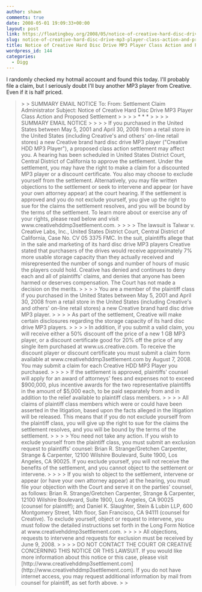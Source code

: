 ```yaml
---
author: shawn
comments: true
date: 2008-05-01 19:09:33+00:00
layout: post
link: https://floatingboy.org/2008/05/notice-of-creative-hard-disc-drive-mp3-player-class-action-and-proposed-settlement/
slug: notice-of-creative-hard-disc-drive-mp3-player-class-action-and-proposed-settlement
title: Notice of Creative Hard Disc Drive MP3 Player Class Action and Proposed Settlement
wordpress_id: 144
categories:
  - Digg
---
```


I randomly checked my hotmail account and found this today. I'll probably file a claim, but I seriously doubt I'll buy another MP3 player from Creative. Even if it is half priced.

<blockquote>  
> 
> SUMMARY EMAIL NOTICE        
To:         
From: Settlement Claim Administrator         
Subject: Notice of Creative Hard Disc Drive MP3 Player Class Action and Proposed Settlement 
> 
>    
> 
> * * *
> 
>    
> 
> SUMMARY EMAIL NOTICE
> 
>    
> 
> If you purchased in the United States between May 5, 2001 and April 30, 2008 from a retail store in the United States (including Creative's and others' on-line retail stores) a new Creative brand hard disc drive MP3 player ("Creative HDD MP3 Player"), a proposed class action settlement may affect you. A hearing has been scheduled in United States District Court, Central District of California to approve the settlement. Under the settlement, you may have the right to make a claim for a discounted MP3 player or a discount certificate. You also may choose to exclude yourself from the settlement. Alternatively, you may file written objections to the settlement or seek to intervene and appear (or have your own attorney appear) at the court hearing. If the settlement is approved and you do not exclude yourself, you give up the right to sue for the claims the settlement resolves, and you will be bound by the terms of the settlement. To learn more about or exercise any of your rights, please read below and visit www.creativehddmp3settlement.com.
> 
>    
> 
> The lawsuit is Talwar v. Creative Labs, Inc., United States District Court, Central District of California, Case No. CV 05 3375 FMC. In the suit, plaintiffs allege that in the sale and marketing of its hard disc drive MP3 players Creative stated that purchasers of the drives would receive approximately 7% more usable storage capacity than they actually received and misrepresented the number of songs and number of hours of music the players could hold. Creative has denied and continues to deny each and all of plaintiffs' claims, and denies that anyone has been harmed or deserves compensation. The Court has not made a decision on the merits.
> 
>    
> 
> You are a member of the plaintiff class if you purchased in the United States between May 5, 2001 and April 30, 2008 from a retail store in the United States (including Creative's and others' on-line retail stores) a new Creative brand hard disc drive MP3 player.
> 
>    
> 
> As part of the settlement, Creative will make certain disclosures regarding the storage capacity of its hard disc drive MP3 players.
> 
>    
> 
> In addition, if you submit a valid claim, you will receive either a 50% discount off the price of a new 1 GB MP3 player, or a discount certificate good for 20% off the price of any single item purchased at www.us.creative.com. To receive the discount player or discount certificate you must submit a claim form available at www.creativehddmp3settlement.com by August 7, 2008. You may submit a claim for each Creative HDD MP3 Player you purchased.
> 
>    
> 
> If the settlement is approved, plaintiffs' counsel will apply for an award of attorneys' fees and expenses not to exceed $900,000, plus incentive awards for the two representative plaintiffs in the amount of $5,000 each, to be paid separately from and in addition to the relief available to plaintiff class members.
> 
>    
> 
> All claims of plaintiff class members which were or could have been asserted in the litigation, based upon the facts alleged in the litigation will be released. This means that if you do not exclude yourself from the plaintiff class, you will give up the right to sue for the claims the settlement resolves, and you will be bound by the terms of the settlement.
> 
>    
> 
> You need not take any action. If you wish to exclude yourself from the plaintiff class, you must submit an exclusion request to plaintiffs' counsel: Brian R. Strange/Gretchen Carpenter, Strange & Carpenter, 12100 Wilshire Boulevard, Suite 1900, Los Angeles, CA 90025. If you exclude yourself, you will not receive the benefits of the settlement, and you cannot object to the settlement or intervene.
> 
>    
> 
> If you wish to object to the settlement, intervene or appear (or have your own attorney appear) at the hearing, you must file your objection with the Court and serve it on the parties' counsel, as follows: Brian R. Strange/Gretchen Carpenter, Strange & Carpenter, 12100 Wilshire Boulevard, Suite 1900, Los Angeles, CA 90025 (counsel for plaintiff); and Daniel K. Slaughter, Stein & Lubin LLP, 600 Montgomery Street, 14th floor, San Francisco, CA 94111 (counsel for Creative). To exclude yourself, object or request to intervene, you must follow the detailed instructions set forth in the Long Form Notice at www.creativehddmp3settlement.com.
> 
>    
> 
> All objections, requests to intervene and requests for exclusion must be received by June 9, 2008.
> 
>    
> 
> DO NOT CONTACT THE COURT OR CREATIVE CONCERNING THIS NOTICE OR THIS LAWSUIT. If you would like more information about this notice or this case, please visit [http://www.creativehddmp3settlement.com](http://www.creativehddmp3settlement.com). If you do not have internet access, you may request additional information by mail from counsel for plaintiff, as set forth above.
> 
> </blockquote>
